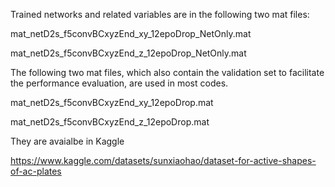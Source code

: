 Trained networks and related variables are in the following two mat files:

mat_netD2s_f5convBCxyzEnd_xy_12epoDrop_NetOnly.mat

mat_netD2s_f5convBCxyzEnd_z_12epoDrop_NetOnly.mat


The following two mat files, which also contain the validation set to facilitate the performance evaluation,
are used in most codes.

mat_netD2s_f5convBCxyzEnd_xy_12epoDrop.mat

mat_netD2s_f5convBCxyzEnd_z_12epoDrop.mat

They are avaialbe in Kaggle

https://www.kaggle.com/datasets/sunxiaohao/dataset-for-active-shapes-of-ac-plates
